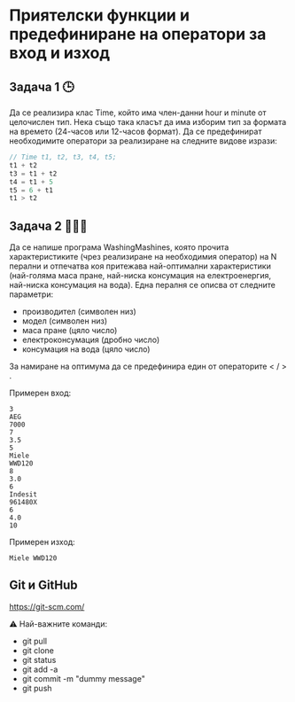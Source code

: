 # Приятелски функции и предефиниране на оператори за вход и изход

## Задача 1 🕒
Да се реализира клас Time, който има член-данни hour и minute от целочислен тип. Нека също така класът да има изборим тип за 
формата на времето (24-часов или 12-часов формат). Да се предефинират необходимите оператори за реализиране на следните видове 
изрази: 
```c++
// Time t1, t2, t3, t4, t5;
t1 + t2
t3 = t1 + t2
t4 = t1 + 5
t5 = 6 + t1
t1 > t2
```
## Задача 2 🧺👕👖
Да се напише програма WashingMashines, която прочита характеристиките (чрез реализиране на необходимия оператор) на N перални и 
отпечатва коя притежава най-оптимални характеристики (най-голяма маса пране, най-ниска консумация на електроенергия, най-ниска 
консумация на вода). Една пералня се описва от следните параметри:
  - производител (символен низ)
  - модел (символен низ)
  - маса пране (цяло число)
  - електроконсумация (дробно число)
  - консумация на вода (цяло число)

За намиране на оптимума да се предефинира един от операторите < / > .

Примерен вход:
```
3
AEG
7000
7
3.5
5
Miele
WWD120
8
3.0
6
Indesit
961480X
6
4.0
10
```
Примерен изход:
```
Miele WWD120
```
## Git и GitHub
https://git-scm.com/

⚠️ Най-важните команди:
  - git pull
  - git clone
  - git status
  - git add -a
  - git commit -m "dummy message"
  - git push
